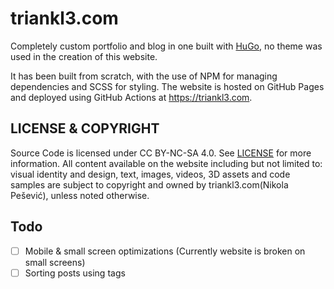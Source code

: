 # triankl3.com
Completely custom portfolio and blog in one built with [HuGo](https://gohugo.io/), no theme was used in the creation of this website. 

It has been built from scratch, with the use of NPM for managing dependencies and SCSS for styling. The website is hosted on GitHub Pages and deployed using GitHub Actions at https://triankl3.com.

## LICENSE & COPYRIGHT
Source Code is licensed under CC BY-NC-SA 4.0. See [LICENSE](LICENSE) for more information.
All content available on the website including but not limited to: visual identity and design, text, images, videos, 3D assets and code samples are subject to copyright and owned by triankl3.com(Nikola Pešević), unless noted otherwise.

## Todo
- [ ] Mobile & small screen optimizations (Currently website is broken on small screens)
- [ ] Sorting posts using tags